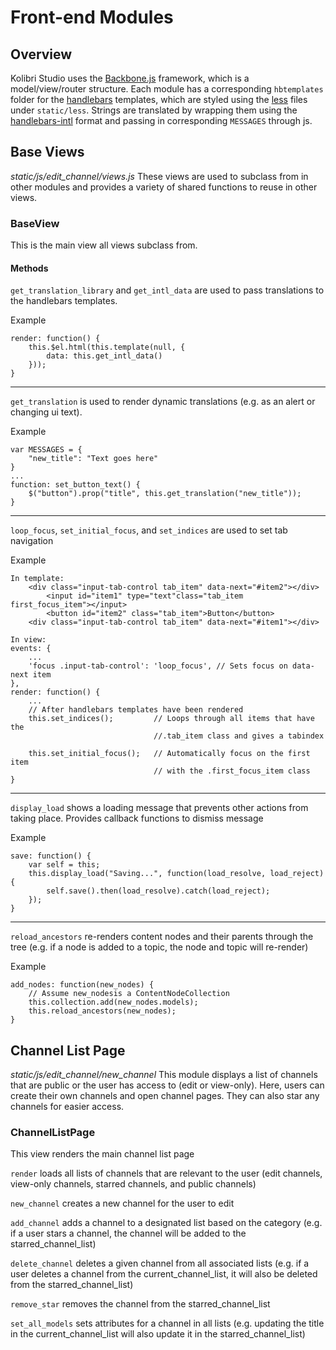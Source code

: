 
Front-end Modules
=============


Overview
--------------------------
Kolibri Studio uses the [Backbone.js](http://backbonejs.org/) framework, which is a model/view/router structure. Each module has a corresponding `hbtemplates` folder for the [handlebars](https://handlebarsjs.com/) templates, which are styled using the [less](http://lesscss.org/) files under `static/less`.  Strings are translated by wrapping them using the [handlebars-intl](https://formatjs.io/handlebars/) format and passing in corresponding `MESSAGES` through js.

Base Views
--------------------------
_static/js/edit_channel/views.js_
These views are used to subclass from in other modules and provides a variety of shared functions to reuse in other views.

### BaseView
This is the main view all views subclass from.

#### Methods

`get_translation_library` and `get_intl_data` are used to pass translations to the handlebars templates.

Example

    render: function() {
        this.$el.html(this.template(null, {
            data: this.get_intl_data()
        }));
    }
--------------------------
`get_translation` is used to render dynamic translations (e.g. as an alert or changing ui text).

Example

    var MESSAGES = {
        "new_title": "Text goes here"
    }
    ...
    function: set_button_text() {
        $("button").prop("title", this.get_translation("new_title"));
    }

--------------------------
`loop_focus`, `set_initial_focus`, and `set_indices` are used to set tab navigation

Example

    In template:
        <div class="input-tab-control tab_item" data-next="#item2"></div>
            <input id="item1" type="text"class="tab_item first_focus_item"></input>
            <button id="item2" class="tab_item">Button</button>
        <div class="input-tab-control tab_item" data-next="#item1"></div>

    In view:
    events: {
        ...
        'focus .input-tab-control': 'loop_focus', // Sets focus on data-next item
    },
    render: function() {
        ...
        // After handlebars templates have been rendered
        this.set_indices();         // Loops through all items that have the
                                    //.tab_item class and gives a tabindex

        this.set_initial_focus();   // Automatically focus on the first item
                                    // with the .first_focus_item class
    }
--------------------------
 `display_load` shows a loading message that prevents other actions from taking place. Provides callback functions to dismiss message

Example

    save: function() {
        var self = this;
        this.display_load("Saving...", function(load_resolve, load_reject){
            self.save().then(load_resolve).catch(load_reject);
        });
    }

--------------------------
 `reload_ancestors` re-renders content nodes and their parents through the tree (e.g. if a node is added to a topic, the node and topic will re-render)

Example

    add_nodes: function(new_nodes) {
        // Assume new_nodesis a ContentNodeCollection
        this.collection.add(new_nodes.models);
        this.reload_ancestors(new_nodes);
    }



Channel List Page
--------------------------
_static/js/edit_channel/new_channel_
This module displays a list of channels that are public or the user has access to (edit or view-only). Here, users can create their own channels and open channel pages. They can also star any channels for easier access.

### ChannelListPage
This view renders the main channel list page

`render` loads all lists of channels that are relevant to the user (edit channels, view-only channels, starred channels, and public channels)

`new_channel` creates a new channel for the user to edit

`add_channel` adds a channel to a designated list based on the category (e.g. if a user stars a channel, the channel will be added to the starred_channel_list)

`delete_channel` deletes a given channel from all associated lists (e.g. if a user deletes a channel from the current_channel_list, it will also be deleted from the starred_channel_list)

`remove_star` removes the channel from the starred_channel_list

`set_all_models` sets attributes for a channel in all lists (e.g. updating the title in the current_channel_list will also update it in the starred_channel_list)